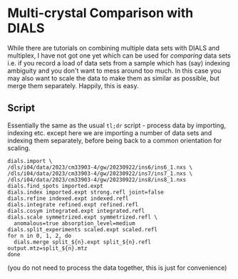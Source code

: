 # Multi-crystal Comparison with DIALS

While there are tutorials on combining multiple data sets with DIALS and multiplex, I have not got one yet which can be used for _comparing_ data sets i.e. if you record a load of data sets from a sample which has (say) indexing ambiguity and you don't want to mess around too much. In this case you may also want to scale the data to make them as similar as possible, but merge them separately. Happily, this is easy.

## Script

Essentially the same as the usual `tl;dr` script - process data by importing, indexing etc. except here we are importing a number of data sets and indexing them separately, before being back to a common orientation for scaling.

```
dials.import \
/dls/i04/data/2023/cm33903-4/gw/20230922/ins6/ins6_1.nxs \
/dls/i04/data/2023/cm33903-4/gw/20230922/ins7/ins7_1.nxs \
/dls/i04/data/2023/cm33903-4/gw/20230922/ins8/ins8_1.nxs
dials.find_spots imported.expt
dials.index imported.expt strong.refl joint=false
dials.refine indexed.expt indexed.refl
dials.integrate refined.expt refined.refl
dials.cosym integrated.expt integrated.refl
dials.scale symmetrized.expt symmetrized.refl \
  anomalous=true absorption_level=medium
dials.split_experiments scaled.expt scaled.refl
for n in 0, 1, 2, do
  dials.merge split_${n}.expt split_${n}.refl output.mtz=split_${n}.mtz
done
```

(you do not need to process the data together, this is just for convenience)
